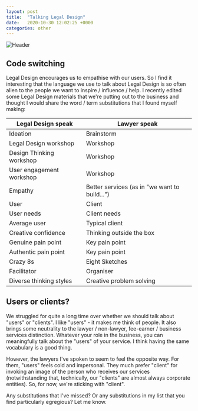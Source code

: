 ```yaml
---
layout: post
title:  "Talking Legal Design"
date:   2020-10-30 12:02:25 +0000
categories: other
---
```


![Header](https://richardbatstone.github.io/images/DD_013.PNG)

## Code switching

Legal Design encourages us to empathise with our users. So I find it interesting that the language we use to talk about Legal Design is so often alien to the people we want to inspire / influence / help. I recently edited some Legal Design materials that we're putting out to the business and thought I would share the word / term substitutions that I found myself making:

Legal Design speak | Lawyer speak
---|---
Ideation | Brainstorm
Legal Design workshop | Workshop
Design Thinking workshop | Workshop
User engagement workshop | Workshop
Empathy | Better services (as in "we want to build...")
User | Client
User needs | Client needs
Average user | Typical client
Creative confidence | Thinking outside the box
Genuine pain point | Key pain point
Authentic pain point | Key pain point
Crazy 8s | Eight Sketches
Facilitator | Organiser
Diverse thinking styles | Creative problem solving

## Users or clients?

We struggled for quite a long time over whether we should talk about "users" or "clients". I like "users" - it makes me think of people. It also brings some neutrality to the lawyer / non-lawyer, fee-earner / business services distinction. Whatever your role in the business, you can meaningfully talk about the "users" of your service. I think having the same vocabulary is a good thing.

However, the lawyers I've spoken to seem to feel the opposite way. For them, "users" feels cold and impersonal. They much prefer "client" for invoking an image of the person who receives our services (notwithstanding that, technically, our "clients" are almost always corporate entities). So, for now, we're sticking with "client".

Any substitutions that I've missed? Or any substitutions in my list that you find particularly egregious? Let me know.